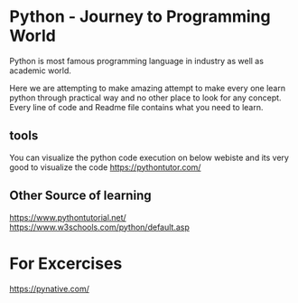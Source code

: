 # Python - Journey to Programming World

Python is most famous programming language in industry as well as academic world.

Here we are attempting to make amazing attempt to make every one learn python through practical
way and no other place to look for any concept.
Every line of code and Readme file contains what you need to learn.

## tools

You can visualize the python code execution on below webiste and its very good to visualize the code
https://pythontutor.com/

## Other Source of learning

https://www.pythontutorial.net/  
https://www.w3schools.com/python/default.asp

# For Excercises

https://pynative.com/
